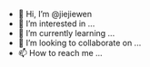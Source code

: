 - 👋 Hi, I’m @jiejiewen
- 👀 I’m interested in ...
- 🌱 I’m currently learning ...
- 💞️ I’m looking to collaborate on ...
- 📫 How to reach me ...

<!---
jiejiewen/jiejiewen is a ✨ special ✨ repository because its `README.md` (this file) appears on your GitHub profile.
You can click the Preview link to take a look at your changes.
--->
